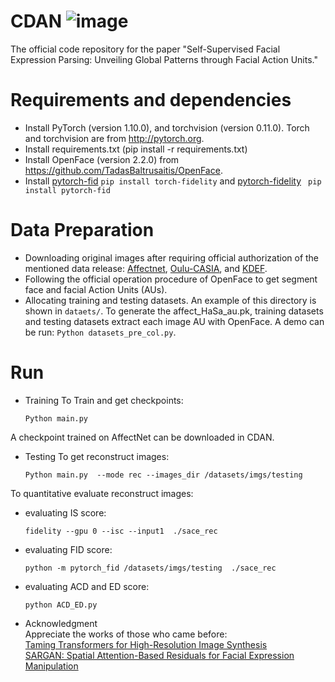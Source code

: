 # CDAN ![image](https://github.com/user-attachments/assets/ff7f017a-1796-494a-88eb-46ed96c7befb)
The official code repository for the paper "Self-Supervised Facial Expression Parsing: Unveiling Global Patterns through Facial Action Units."

# Requirements and dependencies
 * Install PyTorch (version 1.10.0), and torchvision (version 0.11.0). Torch and torchvision are from http://pytorch.org.
 * Install requirements.txt (pip install -r requirements.txt)
 * Install OpenFace (version 2.2.0) from https://github.com/TadasBaltrusaitis/OpenFace.
 * Install [pytorch-fid](https://github.com/mseitzer/pytorch-fid) ```pip install torch-fidelity``` and [pytorch-fidelity](https://github.com/toshas/torch-fidelity) ``` pip install pytorch-fid```

# Data Preparation
   * Downloading original images after requiring official authorization of the mentioned data release: [Affectnet](http://mohammadmahoor.com/affectnet/), [Oulu-CASIA](https://www.oulu.fi/en), and [KDEF](http://www.emotionlab.se/kdef/).
   * Following the official operation procedure of OpenFace to get segment face and facial Action Units (AUs).
   * Allocating training and testing datasets.
An example of this directory is shown in ```dataets/```.
To generate the affect_HaSa_au.pk, training datasets and testing datasets extract each image AU with OpenFace. A demo can be run: ```Python datasets_pre_col.py```.

# Run
* Training
To Train and get checkpoints:
   ```
  Python main.py
   ```
A checkpoint trained on AffectNet can be downloaded in CDAN.

* Testing 
To get reconstruct images:
   ```
  Python main.py  --mode rec --images_dir /datasets/imgs/testing
   ```

To quantitative evaluate reconstruct images:
   * evaluating IS score:
     ```
     fidelity --gpu 0 --isc --input1  ./sace_rec
     ```
   * evaluating FID score:
      ```
     python -m pytorch_fid /datasets/imgs/testing  ./sace_rec
      ```
   * evaluating ACD and ED score:
      ```
     python ACD_ED.py
      ```
 
* Acknowledgment \
 Appreciate the works of those who came before: \
 [Taming Transformers for High-Resolution Image Synthesis](https://arxiv.org/abs/2012.09841) \
 [SARGAN: Spatial Attention-Based Residuals for Facial Expression Manipulation](https://ieeexplore.ieee.org/abstract/document/10065495)
